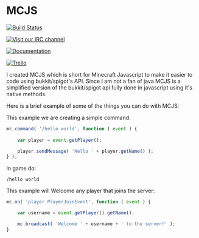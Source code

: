 # MCJS

[![Build Status](https://travis-ci.org/lukecfairchild/MCJS.svg?branch=master)](https://travis-ci.org/lukecfairchild/MCJS)

[![Visit our IRC channel](https://kiwiirc.com/buttons/irc.esper.net/MCJS.png)](https://kiwiirc.com/client/irc.esper.net/#MCJS)

[![Documentation](http://i.imgur.com/ITAGk6P.png)](https://letsbuild.net/jenkins/job/MCJS/lastStableBuild/artifact/out/index.html)

[![Trello](http://i.imgur.com/STUcSnp.png)](https://trello.com/b/1wgOwyfv/mcjs)

I created MCJS which is short for Minecraft Javascript to make it easier 
to code using bukkit/spigot's API. Since I am not a fan of java
MCJS is a simplified version of the bukkit/spigot api fully done
in javascript using it's native methods.

Here is a brief example of some of the things you can do with MCJS:

This example we are creating a simple command.
```javascript
mc.command( '/hello world', function ( event ) {
	
	var player = event.getPlayer();

	player.sendMessage( 'Hello ' + player.getName() );
} );
```

In game do:
```
/hello world
```

This example will Welcome any player that joins the server:
```javascript
mc.on( 'player.PlayerJoinEvent', function ( event ) {

	var username = event.getPlayer().getName();

	mc.broadcast( 'Welcome ' + username + ' to the server!' );
}
```

